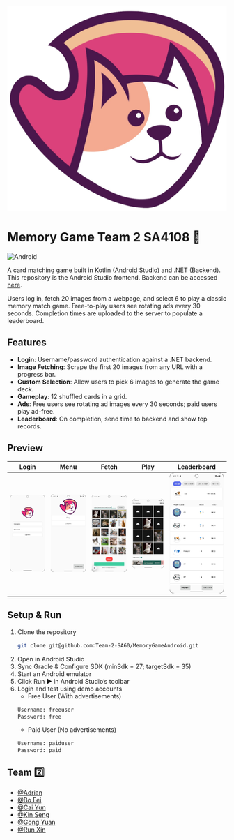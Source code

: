 ![image](assets/logo.png)
# Memory Game Team 2 SA4108 🎴
![Android](https://img.shields.io/badge/Android-3DDC84?style=for-the-badge&logo=android&logoColor=white)

A card matching game built in Kotlin (Android Studio) and .NET (Backend). This repository is the Android Studio frontend. Backend can be accessed [here](https://github.com/Team-2-SA60/MemoryGameBackEnd.git).

Users log in, fetch 20 images from a webpage, and select 6 to play a classic memory match game.  Free-to-play users see rotating ads every 30 seconds. Completion times are uploaded to the server to populate a leaderboard.

## Features

- **Login**: Username/password authentication against a .NET backend.  
- **Image Fetching**: Scrape the first 20 images from any URL with a progress bar.  
- **Custom Selection**: Allow users to pick 6 images to generate the game deck.  
- **Gameplay**: 12 shuffled cards in a grid.  
- **Ads**: Free users see rotating ad images every 30 seconds; paid users play ad-free.  
- **Leaderboard**: On completion, send time to backend and show top records.

## Preview

| Login                      | Menu                      | Fetch                      | Play                      | Leaderboard                      |
|----------------------------|---------------------------|----------------------------|---------------------------|----------------------------------|
| ![image](assets/login.jpg) | ![image](assets/menu.jpg) | ![image](assets/fetch.jpg) | ![image](assets/play.jpg) | ![image](assets/leaderboard.jpg) |

## Setup & Run

1. Clone the repository
   ```bash
   git clone git@github.com:Team-2-SA60/MemoryGameAndroid.git

2. Open in Android Studio
3. Sync Gradle & Configure SDK (minSdk = 27; targetSdk = 35)
4. Start an Android emulator
5. Click Run ▶️ in Android Studio’s toolbar
6. Login and test using demo accounts
   - Free User (With advertisements)
   ```
   Username: freeuser
   Password: free
   ```
   - Paid User (No advertisements)
   ```
   Username: paiduser
   Password: paid
   ```
## Team 2️⃣

- [@Adrian](https://github.com/adriantlh)
- [@Bo Fei](https://github.com/Bofei2058)
- [@Cai Yun](https://github.com/vegecloud)
- [@Kin Seng](https://github.com/im-ksc)
- [@Gong Yuan](https://github.com/gongyuannn)
- [@Run Xin](https://github.com/ZRX471)
